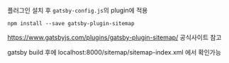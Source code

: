 




플러그인 설치 후 `gatsby-config.js`의 plugin에 적용
```
npm install --save gatsby-plugin-sitemap
```

https://www.gatsbyjs.com/plugins/gatsby-plugin-sitemap/ 
공식사이트 참고

gatsby build 후에 
localhost:8000/sitemap/sitemap-index.xml 에서 확인가능
